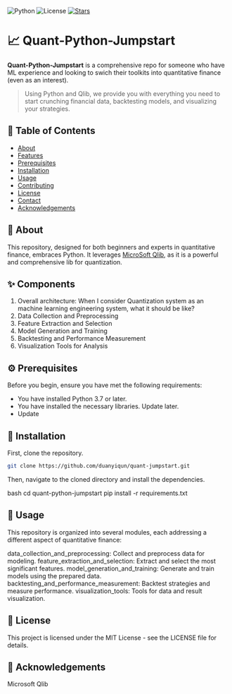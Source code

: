![Python](https://img.shields.io/badge/Python-3.7|3.8|3.9-blue)
![License](https://img.shields.io/github/license/<your-github-username>/quant-python-jumpstart)
[![Stars](https://img.shields.io/github/stars/<your-github-username>/quant-jumpstart)](https://github.com/duanyiqun/quant-jumpstart/stargazers)

# 📈 Quant-Python-Jumpstart

**Quant-Python-Jumpstart** is a comprehensive repo for someone who have ML experience and looking to swich their toolkits into quantitative finance (even as an interest). 

> Using Python and Qlib, we provide you with everything you need to start crunching financial data, backtesting models, and visualizing your strategies.

## 🎯 Table of Contents

- [About](#about)
- [Features](#features)
- [Prerequisites](#prerequisites)
- [Installation](#installation)
- [Usage](#usage)
- [Contributing](#contributing)
- [License](#license)
- [Contact](#contact)
- [Acknowledgements](#acknowledgements)

## 🌟 About

This repository, designed for both beginners and experts in quantitative finance, embraces Python. It leverages [MicroSoft Qlib](https://github.com/microsoft/qlib), as it is a powerful and comprehensive lib for quantization.

## ✨ Components

1. Overall architecture: When I consider Quantization system as an machine learning engineering system, what it should be like? 
2. Data Collection and Preprocessing 
3. Feature Extraction and Selection
4. Model Generation and Training
5. Backtesting and Performance Measurement
6. Visualization Tools for Analysis

## ⚙️ Prerequisites

Before you begin, ensure you have met the following requirements:

- You have installed Python 3.7 or later.
- You have installed the necessary libraries. Update later. 
- Update 

## 🔧 Installation

First, clone the repository.

```bash
git clone https://github.com/duanyiqun/quant-jumpstart.git
```
Then, navigate to the cloned directory and install the dependencies.

bash
cd quant-python-jumpstart
pip install -r requirements.txt


## 🚀 Usage
This repository is organized into several modules, each addressing a different aspect of quantitative finance:

data_collection_and_preprocessing: Collect and preprocess data for modeling.
feature_extraction_and_selection: Extract and select the most significant features.
model_generation_and_training: Generate and train models using the prepared data.
backtesting_and_performance_measurement: Backtest strategies and measure performance.
visualization_tools: Tools for data and result visualization.

## 📄 License
This project is licensed under the MIT License - see the LICENSE file for details.


## 👏 Acknowledgements
Microsoft Qlib